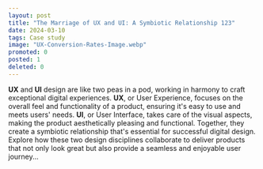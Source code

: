 ```yaml
---
layout: post
title: "The Marriage of UX and UI: A Symbiotic Relationship 123"
date: 2024-03-10
tags: Case study
image: "UX-Conversion-Rates-Image.webp"
promoted: 0
posted: 1
deleted: 0
---
```


<p style="text-align: left;">
<strong>UX</strong> and <strong>UI</strong> design are like two peas in a pod, working in harmony to craft exceptional digital experiences. <strong>UX</strong>, or User Experience, focuses on the overall feel and functionality of a product, ensuring it's easy to use and meets users' needs. <strong>UI</strong>, or User Interface, takes care of the visual aspects, making the product aesthetically pleasing and functional. Together, they create a symbiotic relationship that's essential for successful digital design. Explore how these two design disciplines collaborate to deliver products that not only look great but also provide a seamless and enjoyable user journey...
</p>